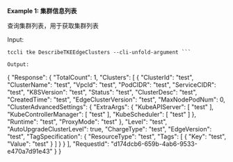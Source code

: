 **Example 1: 集群信息列表**

查询集群列表，用于获取集群列表

Input: 

```
tccli tke DescribeTKEEdgeClusters --cli-unfold-argument ```

Output: 
```
{
    "Response": {
        "TotalCount": 1,
        "Clusters": [
            {
                "ClusterId": "test",
                "ClusterName": "test",
                "VpcId": "test",
                "PodCIDR": "test",
                "ServiceCIDR": "test",
                "K8SVersion": "test",
                "Status": "test",
                "ClusterDesc": "test",
                "CreatedTime": "test",
                "EdgeClusterVersion": "test",
                "MaxNodePodNum": 0,
                "ClusterAdvancedSettings": {
                    "ExtraArgs": {
                        "KubeAPIServer": [
                            "test"
                        ],
                        "KubeControllerManager": [
                            "test"
                        ],
                        "KubeScheduler": [
                            "test"
                        ]
                    },
                    "Runtime": "test",
                    "ProxyMode": "test"
                },
                "Level": "test",
                "AutoUpgradeClusterLevel": true,
                "ChargeType": "test",
                "EdgeVersion": "test",
                "TagSpecification": {
                    "ResourceType": "test",
                    "Tags": [
                        {
                            "Key": "test",
                            "Value": "test"
                        }
                    ]
                }
            }
        ],
        "RequestId": "d174dcb6-659b-4ab6-9533-e470a7d91e43"
    }
}
```

